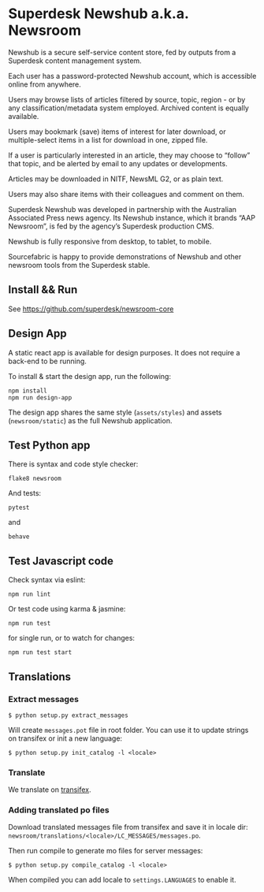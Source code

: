 # Superdesk Newshub a.k.a. Newsroom

Newshub is a secure self-service content store, fed by outputs from a Superdesk content management system.

Each user has a password-protected Newshub account, which is accessible online from anywhere. 

Users may browse lists of articles filtered by source, topic, region - or by any classification/metadata system employed. Archived content is equally available.

Users may bookmark (save) items of interest for later download, or multiple-select items in a list for download in one, zipped file.

If a user is particularly interested in an article, they may choose to “follow” that topic, and be alerted by email to any updates or developments. 

Articles may be downloaded in NITF, NewsML G2, or as plain text. 

Users may also share items with their colleagues and comment on them.

Superdesk Newshub was developed in partnership with the Australian Associated Press news agency. Its Newshub instance, which it brands “AAP Newsroom”, is fed by the agency’s Superdesk production CMS. 

Newshub is fully responsive from desktop, to tablet, to mobile.

Sourcefabric is happy to provide demonstrations of Newshub and other newsroom tools from the Superdesk stable.

## Install && Run

See https://github.com/superdesk/newsroom-core

## Design App

A static react app is available for design purposes. It does not require a back-end to be running.

To install & start the design app, run the following:

```
npm install
npm run design-app
```

The design app shares the same style (```assets/styles```) and assets (```newsroom/static```) as the full Newshub application.


## Test Python app

There is syntax and code style checker:

```
flake8 newsroom 
```

And tests:

```
pytest
```

and

```
behave
```

## Test Javascript code

Check syntax via eslint:

```
npm run lint
```

Or test code using karma & jasmine:

```
npm run test
```

for single run, or to watch for changes:

```
npm run test start
```

## Translations

### Extract messages

```
$ python setup.py extract_messages
```

Will create `messages.pot` file in root folder. You can use it to update
strings on transifex or init a new language:

```
$ python setup.py init_catalog -l <locale>
```

### Translate

We translate on [transifex](https://www.transifex.com/sourcefabric/superdesk-newshub/).

### Adding translated po files

Download translated messages file from transifex and save it
in locale dir: `newsroom/translations/<locale>/LC_MESSAGES/messages.po`.

Then run compile to generate mo files for server messages:

```
$ python setup.py compile_catalog -l <locale>
```

When compiled you can add locale to `settings.LANGUAGES` to enable it.
